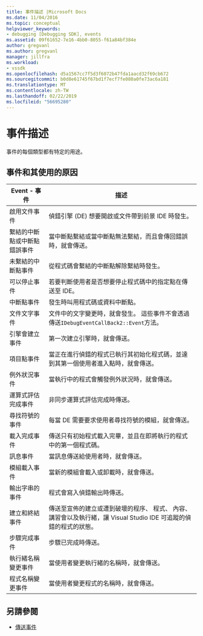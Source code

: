 ```yaml
---
title: 事件描述 |Microsoft Docs
ms.date: 11/04/2016
ms.topic: conceptual
helpviewer_keywords:
- debugging [Debugging SDK], events
ms.assetid: 09f61652-7e16-4bb0-8055-f61a84bf384e
author: gregvanl
ms.author: gregvanl
manager: jillfra
ms.workload:
- vssdk
ms.openlocfilehash: d5a1567cc7f5d3f6072b47fda1aacd32f69cb672
ms.sourcegitcommit: b0d8e61745f67bd1f7ecf7fe080a0fe73ac6a181
ms.translationtype: MT
ms.contentlocale: zh-TW
ms.lasthandoff: 02/22/2019
ms.locfileid: "56695280"
---
```

# <a name="event-descriptions"></a>事件描述
事件的每個類型都有特定的用途。

## <a name="events-and-the-reasons-for-their-use"></a>事件和其使用的原因

|Event - 事件|描述|
|-----------|-----------------|
|啟用文件事件|偵錯引擎 (DE) 想要開啟或文件帶到前景 IDE 時發生。|
|繫結的中斷點或中斷點錯誤事件|當中斷點繫結或當中斷點無法繫結，而且會傳回錯誤時，就會傳送。|
|未繫結的中斷點事件|從程式碼會繫結的中斷點解除繫結時發生。|
|可以停止事件|若要判斷使用者是否想要停止程式碼中的指定點在傳送至 IDE。|
|中斷點事件|發生時叫用程式碼或資料中斷點。|
|文件文字事件|文件中的文字變更時，就會發生。 這些事件不會透過傳送`IDebugEventCallBack2::Event`方法。|
|引擎會建立事件|第一次建立引擎時，就會傳送。|
|項目點事件|當正在進行偵錯的程式已執行其初始化程式碼，並達到其第一個使用者進入點時，就會傳送。|
|例外狀況事件|當執行中的程式會觸發例外狀況時，就會傳送。|
|運算式評估完成事件|非同步運算式評估完成時傳送。|
|尋找符號的事件|每當 DE 需要要求使用者尋找符號的模組，就會傳送。|
|載入完成事件|傳送只有初始程式載入完畢，並且在即將執行的程式中的第一個程式碼。|
|訊息事件|當訊息傳送給使用者時，就會傳送。|
|模組載入事件|當新的模組會載入或卸載時，就會傳送。|
|輸出字串的事件|程式會寫入偵錯輸出時傳送。|
|建立和終結事件|傳送至宣佈的建立或遭到破壞的程序、 程式、 內容、 講習會以及執行緒，讓 Visual Studio IDE 可追蹤的偵錯的程式的狀態。|
|步驟完成事件|步驟已完成時傳送。|
|執行緒名稱變更事件|當使用者變更執行緒的名稱時，就會傳送。|
|程式名稱變更事件|當使用者變更程式的名稱時，就會傳送。|

## <a name="see-also"></a>另請參閱
- [傳送事件](../../extensibility/debugger/sending-events.md)